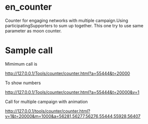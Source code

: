 # en_counter
Counter for engaging networks with multiple campaign.Using participatingSupporters to sum up together.
This one try to use same parameter as moon counter.

# Sample call
Mimimum call is

http://127.0.0.1/Tools/counter/counter.html?a=55444&t=20000

To show numbers

http://127.0.0.1/Tools/counter/counter.html?a=55444&t=20000&v=1

Call for multiple campaign with animation

http://127.0.0.1/tools/counter/counter.html?v=1&t=20000&m=1000&a=56281,56277,56276,55444,55928,56407
